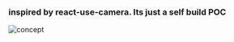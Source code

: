 ### inspired by react-use-camera. Its just a self build POC

![concept](https://github.com/user-attachments/assets/532bc1b3-7946-4d8e-86dd-e4c12eb5d565)
